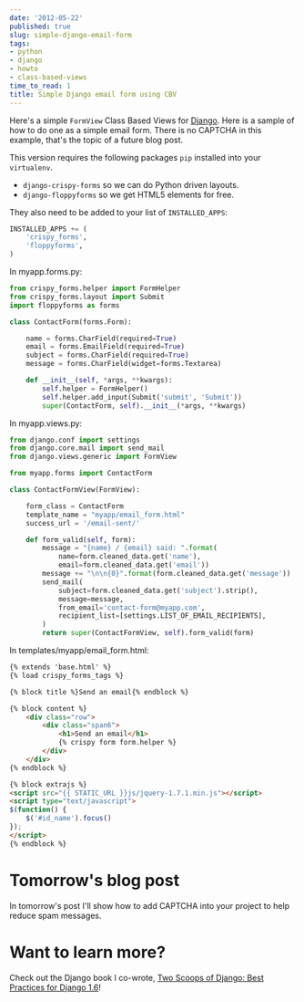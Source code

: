 ```yaml
---
date: '2012-05-22'
published: true
slug: simple-django-email-form
tags:
- python
- django
- howto
- class-based-views
time_to_read: 1
title: Simple Django email form using CBV
---
```


Here's a simple `FormView` Class Based Views for
[Django](http://djangoproject.com). Here is a sample of how to do one as
a simple email form. There is no CAPTCHA in this example, that's the
topic of a future blog post.

This version requires the following packages `pip` installed into your
`virtualenv`.

-   `django-crispy-forms` so we can do Python driven layouts.
-   `django-floppyforms` so we get HTML5 elements for free.

They also need to be added to your list of `INSTALLED_APPS`:

``` python
INSTALLED_APPS += (
    'crispy_forms',
    'floppyforms',        
)
```

In myapp.forms.py:

``` python
from crispy_forms.helper import FormHelper
from crispy_forms.layout import Submit
import floppyforms as forms

class ContactForm(forms.Form):

    name = forms.CharField(required=True)
    email = forms.EmailField(required=True)
    subject = forms.CharField(required=True)
    message = forms.CharField(widget=forms.Textarea)

    def __init__(self, *args, **kwargs):
        self.helper = FormHelper()
        self.helper.add_input(Submit('submit', 'Submit'))
        super(ContactForm, self).__init__(*args, **kwargs)
```

In myapp.views.py:

``` python
from django.conf import settings
from django.core.mail import send_mail
from django.views.generic import FormView

from myapp.forms import ContactForm

class ContactFormView(FormView):

    form_class = ContactForm
    template_name = "myapp/email_form.html"
    success_url = '/email-sent/'

    def form_valid(self, form):
        message = "{name} / {email} said: ".format(
            name=form.cleaned_data.get('name'),
            email=form.cleaned_data.get('email'))
        message += "\n\n{0}".format(form.cleaned_data.get('message'))
        send_mail(
            subject=form.cleaned_data.get('subject').strip(),
            message=message,
            from_email='contact-form@myapp.com',
            recipient_list=[settings.LIST_OF_EMAIL_RECIPIENTS],
        )
        return super(ContactFormView, self).form_valid(form)
```

In templates/myapp/email_form.html:

``` html
{% extends 'base.html' %}
{% load crispy_forms_tags %}

{% block title %}Send an email{% endblock %}

{% block content %}
    <div class="row">
        <div class="span6">
            <h1>Send an email</h1>
            {% crispy form form.helper %}
        </div>
    </div>
{% endblock %}

{% block extrajs %}
<script src="{{ STATIC_URL }}js/jquery-1.7.1.min.js"></script>
<script type="text/javascript">
$(function() {
    $('#id_name').focus()
});
</script>
{% endblock %}
```

Tomorrow's blog post
=====================

In tomorrow's post I'll show how to add CAPTCHA into your project to
help reduce spam messages.

Want to learn more?
===================

Check out the Django book I co-wrote, [Two Scoops of Django: Best
Practices for Django
1.6](http://twoscoopspress.org/products/two-scoops-of-django-1-6)!
